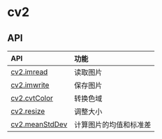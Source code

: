 # cv2

## API

| API | 功能  |
|:----| :-----|
|[cv2.imread](cv2.imread.py) | 读取图片 |
|[cv2.imwrite](cv2.imwrite.py) | 保存图片 |
|[cv2.cvtColor](cv2.cvtColor.py) | 转换色域 |
|[cv2.resize](cv2.resize.py) | 调整大小 |
|[cv2.meanStdDev](cv2.meanStdDev.py) | 计算图片的均值和标准差 |
